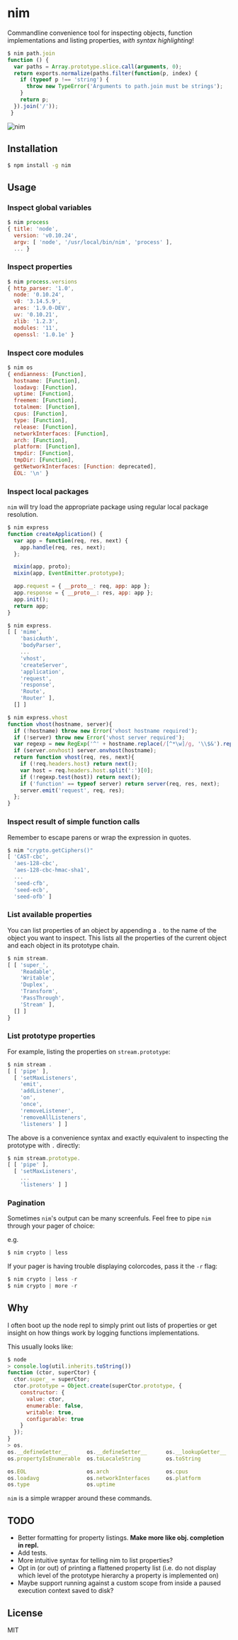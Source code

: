 # nim

Commandline convenience tool for inspecting objects, function implementations and listing properties, *with syntax highlighting*!

```js
$ nim path.join
function () {
  var paths = Array.prototype.slice.call(arguments, 0);
  return exports.normalize(paths.filter(function(p, index) {
    if (typeof p !== 'string') {
      throw new TypeError('Arguments to path.join must be strings');
    }
    return p;
  }).join('/'));
 }
```

![nim](https://cloud.githubusercontent.com/assets/43438/2869888/1298f88c-d29a-11e3-8e15-8e1b692c121f.gif)

## Installation

```bash
$ npm install -g nim
```

## Usage

### Inspect global variables

```js
$ nim process
{ title: 'node',
  version: 'v0.10.24',
  argv: [ 'node', '/usr/local/bin/nim', 'process' ],
  ... }
```
### Inspect properties

```js
$ nim process.versions
{ http_parser: '1.0',
  node: '0.10.24',
  v8: '3.14.5.9',
  ares: '1.9.0-DEV',
  uv: '0.10.21',
  zlib: '1.2.3',
  modules: '11',
  openssl: '1.0.1e' }
```

### Inspect core modules

```js
$ nim os
{ endianness: [Function],
  hostname: [Function],
  loadavg: [Function],
  uptime: [Function],
  freemem: [Function],
  totalmem: [Function],
  cpus: [Function],
  type: [Function],
  release: [Function],
  networkInterfaces: [Function],
  arch: [Function],
  platform: [Function],
  tmpdir: [Function],
  tmpDir: [Function],
  getNetworkInterfaces: [Function: deprecated],
  EOL: '\n' }
```

### Inspect local packages

`nim` will try load the appropriate package using regular local package resolution.

```js
$ nim express
function createApplication() {
  var app = function(req, res, next) {
    app.handle(req, res, next);
  };

  mixin(app, proto);
  mixin(app, EventEmitter.prototype);

  app.request = { __proto__: req, app: app };
  app.response = { __proto__: res, app: app };
  app.init();
  return app;
}
```
```js
$ nim express.
[ [ 'mime',
    'basicAuth',
    'bodyParser',
    ...
    'vhost',
    'createServer',
    'application',
    'request',
    'response',
    'Route',
    'Router' ],
  [] ]
```
```js
$ nim express.vhost
function vhost(hostname, server){
  if (!hostname) throw new Error('vhost hostname required');
  if (!server) throw new Error('vhost server required');
  var regexp = new RegExp('^' + hostname.replace(/[^*\w]/g, '\\$&').replace(/[*]/g, '(?:.*?)')  + '$', 'i');
  if (server.onvhost) server.onvhost(hostname);
  return function vhost(req, res, next){
    if (!req.headers.host) return next();
    var host = req.headers.host.split(':')[0];
    if (!regexp.test(host)) return next();
    if ('function' == typeof server) return server(req, res, next);
    server.emit('request', req, res);
  };
}
```

### Inspect result of simple function calls

Remember to escape parens or wrap the expression in quotes.

```js
$ nim "crypto.getCiphers()"
[ 'CAST-cbc',
  'aes-128-cbc',
  'aes-128-cbc-hmac-sha1',
  ...
  'seed-cfb',
  'seed-ecb',
  'seed-ofb' ]
```

### List available properties

You can list properties of an object by appending a `.` to the name of
the object you want to inspect. This lists all the properties of the
current object and each object in its prototype chain.

```js
$ nim stream.
[ [ 'super_',
    'Readable',
    'Writable',
    'Duplex',
    'Transform',
    'PassThrough',
    'Stream' ],
  [] ]
}
```

### List prototype properties

For example, listing the properties on `stream.prototype`:

```js
$ nim stream .
[ [ 'pipe' ],
  [ 'setMaxListeners',
    'emit',
    'addListener',
    'on',
    'once',
    'removeListener',
    'removeAllListeners',
    'listeners' ] ]
```

The above is a convenience syntax and exactly equivalent to inspecting the prototype with `.` directly:

```js
$ nim stream.prototype.
[ [ 'pipe' ],
  [ 'setMaxListeners',
    ...
    'listeners' ] ]
```

### Pagination

Sometimes `nim`'s output can be many screenfuls. Feel free to pipe `nim` through your pager of choice:

e.g.

```js
$ nim crypto | less
```

If your pager is having trouble displaying colorcodes, pass it the `-r` flag:

```js
$ nim crypto | less -r
$ nim crypto | more -r
```

## Why

I often boot up the node repl to simply print out lists of properties or get insight on how things work by logging functions implementations.

This usually looks like:

```js
$ node
> console.log(util.inherits.toString())
function (ctor, superCtor) {
  ctor.super_ = superCtor;
  ctor.prototype = Object.create(superCtor.prototype, {
    constructor: {
      value: ctor,
      enumerable: false,
      writable: true,
      configurable: true
    }
  });
}
> os.
os.__defineGetter__      os.__defineSetter__      os.__lookupGetter__      os.__lookupSetter__      os.constructor           os.hasOwnProperty        os.isPrototypeOf
os.propertyIsEnumerable  os.toLocaleString        os.toString              os.valueOf

os.EOL                   os.arch                  os.cpus                  os.endianness            os.freemem               os.getNetworkInterfaces  os.hostname
os.loadavg               os.networkInterfaces     os.platform              os.release               os.tmpDir                os.tmpdir                os.totalmem
os.type                  os.uptime
```

`nim` is a simple wrapper around these commands.

## TODO

* Better formatting for property listings. **Make more like obj.<TAB> completion in repl.**
* Add tests.
* More intuitive syntax for telling nim to list properties?
* Opt in (or out) of printing a flattened property list (i.e. do not display which level of the prototype hierarchy a property is implemented on)
* Maybe support running against a custom scope from inside a paused execution context saved to disk?

## License

MIT
